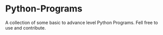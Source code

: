 # Python-Programs
A collection of some basic to advance level Python Programs. Fell free to use and contribute.
